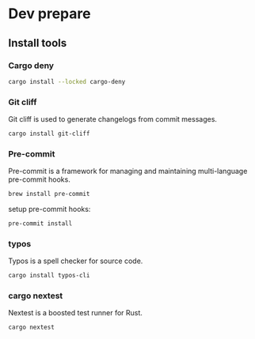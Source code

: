 # Dev prepare

## Install tools

### Cargo deny

```bash
cargo install --locked cargo-deny
```

### Git cliff

Git cliff is used to generate changelogs from commit messages.

```bash
cargo install git-cliff
```

### Pre-commit

Pre-commit is a framework for managing and maintaining multi-language pre-commit hooks.

```bash
brew install pre-commit
```

setup pre-commit hooks:

```bash
pre-commit install
```

### typos

Typos is a spell checker for source code.

```bash
cargo install typos-cli
```


### cargo nextest

Nextest is a boosted test runner for Rust.

```bash
cargo nextest
```
